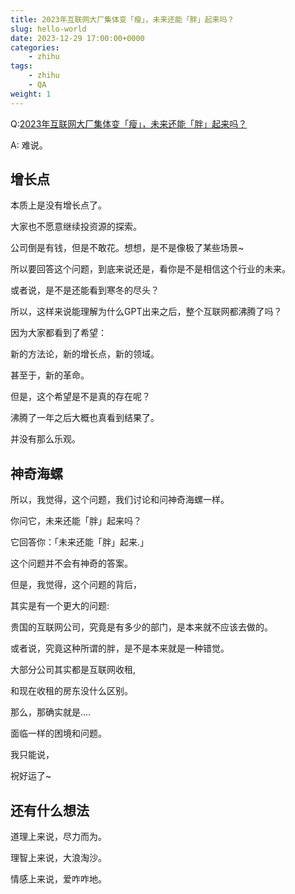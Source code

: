 ```yaml
---
title: 2023年互联网大厂集体变「瘦」，未来还能「胖」起来吗？
slug: hello-world
date: 2023-12-29 17:00:00+0000
categories:
    - zhihu
tags:
    - zhihu
    - QA
weight: 1  
---
```


Q:[2023年互联网大厂集体变「瘦」，未来还能「胖」起来吗？](https://www.zhihu.com/question/635787373)

A: 难说。

## 增长点

本质上是没有增长点了。

大家也不愿意继续投资源的探索。

公司倒是有钱，但是不敢花。想想，是不是像极了某些场景~

所以要回答这个问题，到底来说还是，看你是不是相信这个行业的未来。

或者说，是不是还能看到寒冬的尽头？

所以，这样来说能理解为什么GPT出来之后，整个互联网都沸腾了吗？

因为大家都看到了希望：

新的方法论，新的增长点，新的领域。

甚至于，新的革命。

但是，这个希望是不是真的存在呢？

沸腾了一年之后大概也真看到结果了。

并没有那么乐观。

## 神奇海螺

所以，我觉得，这个问题，我们讨论和问神奇海螺一样。

你问它，未来还能「胖」起来吗？

它回答你：「未来还能「胖」起来.」

这个问题并不会有神奇的答案。

但是，我觉得，这个问题的背后，

其实是有一个更大的问题:

贵国的互联网公司，究竟是有多少的部门，是本来就不应该去做的。

或者说，究竟这种所谓的胖，是不是本来就是一种错觉。

大部分公司其实都是互联网收租,

和现在收租的房东没什么区别。

那么，那确实就是....

面临一样的困境和问题。


我只能说，

祝好运了~





## 还有什么想法

道理上来说，尽力而为。

理智上来说，大浪淘沙。

情感上来说，爱咋咋地。

